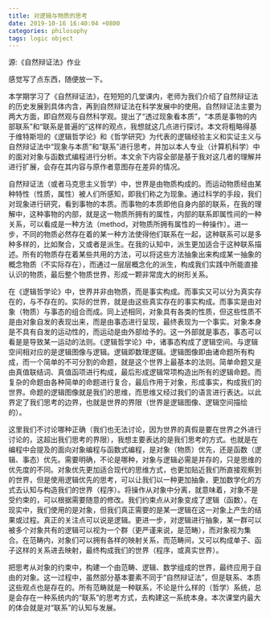 ```yaml
---
title: 对逻辑与物质的思考
date: 2019-10-16 16:40:04 +0800
categories: philosophy
tags: logic object
---
```


源:《自然辩证法》作业

感觉写了点东西，随便放一下。
<!-- more -->

本学期学习了《自然辩证法》，在短短的几堂课内，老师为我们介绍了自然辩证法的历史发展到具体内含，再到自然辩证法在科学发展中的使用。自然辩证法主要为两大方面，即自然观与自然科学观。提出了“透过现象看本质”，“本质是事物的内部联系”和“联系是普遍的”这样的观点，我想就这几点进行探讨。本文将粗略得基于维特斯坦的《逻辑哲学论》和《哲学研究》为代表的逻辑经验主义和实证主义与自然辩证法中“现象与本质”和“联系”进行思考，并加以本人专业（计算机科学）中的面对对象与函数式编程进行分析。本文余下内容全部是基于我对这几者的理解并进行扩展，会存在其内容与原作者意图存在差异的情况。

自然辩证法（或者马克思主义哲学）中，世界是由物质构成的。而运动物质经由某种特性（性质，属性）被人们所感知，即我们称之为现象。通过科学的手段，我们对现象进行研究，看到事物的本质。而事物的本质即他自身内部的联系，在我的理解中，这种事物的内部，就是这一物质所拥有的属性，内部的联系即属性间的一种关系，可以看成是一种方法（method，对物质所拥有属性的一种操作）。进一步，不同的物质必然存在着的某一种方法使得他们联系在一起，这种联系可以是多种多样的，比如聚合，又或者是派生。在我的认知中，派生更加适合于这种联系描述。所有的物质存在着某些共用的方法，可以将这些方法抽象出来构成某一抽象的概念物质（不实际存在），而通过一层层概念化的派生，构成我们实践中所能直接认识的物质，最后整个物质世界，形成一颗非常庞大的树形关系。

在《逻辑哲学论》中，世界并非由物质，而是事实构成。而事实又可以分为真实存在的，与不存在的。实际的世界，就是由这些真实存在的事实构成。而事实是由对象（物质）与事态的组合而成。同上述相同，对象具有各类的性质，但这些性质不是由对象自发的表现出来，而是由事态进行呈现，最终表现为一个事实。对象本身是不具有自发的运动性的，而运动是由外部给予的。这一外部就是事态，事态可以看是是导致某一运动的法则。《逻辑哲学论》中，诸事态构成了逻辑空间。与逻辑空间相对应的是逻辑图像与逻辑。逻辑即数理逻辑。逻辑图像即由诸命题所有构成，而一个简单的不可分割的命题，就是这个世界上最基本的法则。简单命题又是由真值联结词、真值函项进行构成，最后形成逻辑常项构造出所有的逻辑命题。而复杂的命题由各种简单的命题进行复合，最后作用于对象，形成事实，构成我们的世界。命题的逻辑图像就是我们的思维，而思维又经过我们的语言进行表达。以此界定了我们思考的边界，也就是世界的界限（世界是逻辑图像、逻辑空间描绘的）。

这里我们不讨论哪种正确（我们也无法讨论，因为世界的真假是要在世界之外进行讨论的，这超出我们思考的界限），我想主要表达的是我们思考的方式。也就是在编程中会提及的面向对象编程与函数式编程，是对象（物质）优先，还是函数（逻辑、事态）优先。需要明确，不论是哪种，对象与逻辑必需是并存的，只是思维的优先度的不同。对象优先更加适合现代的思维方式，也更加贴近我们所直接观察到的世界，但是使用逻辑优先的思考，可以让我们以一种更加抽象，更加数学化的方式去认知与构造我们的世界（程序）。将操作从对象中分离，就意味着，对象不是受约束的，可以根据需要随意的修改。我们约束点从对象变成了逻辑（函数）。在现实中，我们使用的是对象，但我们真正需要的是某一逻辑在这一对象上产生的结果或过程。真正的关注点可以说是逻辑。更进一步，对逻辑进行抽象，某一群可以被多个对象共有的逻辑可以视为一个群（更严谨来说，是范畴），而对象视为集合。在范畴内，对象们可以拥有各样的映射关系，而范畴间，又可以构成单子、函子这样的关系进去映射，最终构成我们的世界（程序，或真实世界）。

把思考从对象的约束中，构建一个由范畴、逻辑、数学组成的世界，最终应用于自由的对象。这一过程中，虽然部分基本要素不同于“自然辩证法”，但是联系、本质这些观点也是存在的。所有范畴就是一种联系，不论是什么样的（哲学）系统，总是会存在一种系统内的“联系”的思考方式，去构建这一系统本身。本次课堂内最大的体会就是对“联系”的认知与发展。

